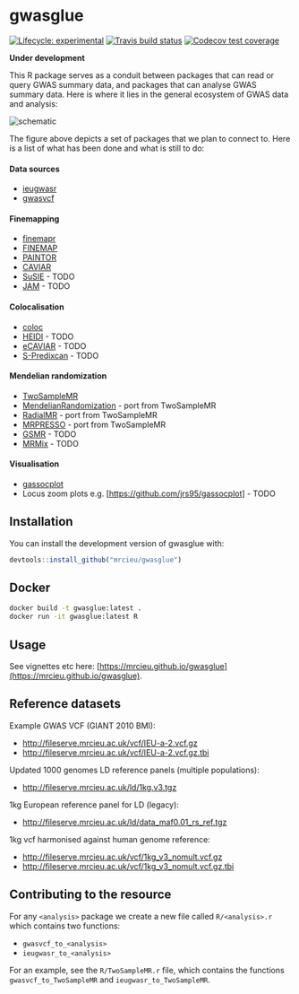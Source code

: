 # gwasglue

<!-- badges: start -->
[![Lifecycle: experimental](https://img.shields.io/badge/lifecycle-experimental-orange.svg)](https://www.tidyverse.org/lifecycle/#experimental)
[![Travis build status](https://travis-ci.org/MRCIEU/gwasglue.svg?branch=master)](https://travis-ci.org/MRCIEU/gwasglue)
[![Codecov test coverage](https://codecov.io/gh/MRCIEU/gwasglue/branch/master/graph/badge.svg)](https://codecov.io/gh/MRCIEU/gwasglue?branch=master)
<!-- badges: end -->

**Under development**

This R package serves as a conduit between packages that can read or query GWAS summary data, and packages that can analyse GWAS summary data. Here is where it lies in the general ecosystem of GWAS data and analysis:


![schematic](https://drive.google.com/uc?id=15w33jAaI6lAKINfLlNw343njUuPd4M6i)

The figure above depicts a set of packages that we plan to connect to. Here is a list of what has been done and what is still to do:

#### Data sources
- [ieugwasr](https://github.com/mrcieu/ieugwasr)
- [gwasvcf](https://github.com/mrcieu/gwasvcf)

#### Finemapping
- [finemapr](https://github.com/variani/finemapr)
- [FINEMAP](http://www.christianbenner.com/)
- [PAINTOR](https://github.com/gkichaev/PAINTOR_V3.0)
- [CAVIAR](https://github.com/fhormoz/caviar)
- [SuSIE](https://stephenslab.github.io/susie-paper/index.html) - TODO
- [JAM](https://github.com/pjnewcombe/R2BGLiMS) - TODO

#### Colocalisation
- [coloc](https://cloud.r-project.org/web/packages/coloc/index.html)
- [HEIDI](http://cnsgenomics.com/software/gsmr/) - TODO
- [eCAVIAR](https://github.com/fhormoz/caviar) - TODO
- [S-Predixcan](https://github.com/hakyimlab/MetaXcan) - TODO

#### Mendelian randomization
- [TwoSampleMR](https://github.com/mrcieu/TwoSampleMR)
- [MendelianRandomization](https://cran.r-project.org/web/packages/MendelianRandomization/index.html) - port from TwoSampleMR
- [RadialMR](https://github.com/WSpiller/RadialMR) - port from TwoSampleMR
- [MRPRESSO](https://github.com/rondolab/MR-PRESSO) - port from TwoSampleMR
- [GSMR](http://cnsgenomics.com/software/gsmr/) - TODO
- [MRMix](https://github.com/gqi/MRMix) - TODO

#### Visualisation
- [gassocplot](https://github.com/jrs95/gassocplot)
- Locus zoom plots e.g. [https://github.com/jrs95/gassocplot] - TODO


## Installation

You can install the development version of gwasglue with:

``` r
devtools::install_github("mrcieu/gwasglue")
```

## Docker

```sh
docker build -t gwasglue:latest .
docker run -it gwasglue:latest R
```

## Usage

See vignettes etc here: [https://mrcieu.github.io/gwasglue](https://mrcieu.github.io/gwasglue).

## Reference datasets

Example GWAS VCF (GIANT 2010 BMI):

- http://fileserve.mrcieu.ac.uk/vcf/IEU-a-2.vcf.gz
- http://fileserve.mrcieu.ac.uk/vcf/IEU-a-2.vcf.gz.tbi

Updated 1000 genomes LD reference panels (multiple populations):

- http://fileserve.mrcieu.ac.uk/ld/1kg.v3.tgz

1kg European reference panel for LD (legacy):

- http://fileserve.mrcieu.ac.uk/ld/data_maf0.01_rs_ref.tgz

1kg vcf harmonised against human genome reference:

- http://fileserve.mrcieu.ac.uk/vcf/1kg_v3_nomult.vcf.gz
- http://fileserve.mrcieu.ac.uk/vcf/1kg_v3_nomult.vcf.gz.tbi

## Contributing to the resource

For any `<analysis>` package we create a new file called `R/<analysis>.r` which contains two functions:

- `gwasvcf_to_<analysis>`
- `ieugwasr_to_<analysis>`

For an example, see the `R/TwoSampleMR.r` file, which contains the functions `gwasvcf_to_TwoSampleMR` and `ieugwasr_to_TwoSampleMR`.

